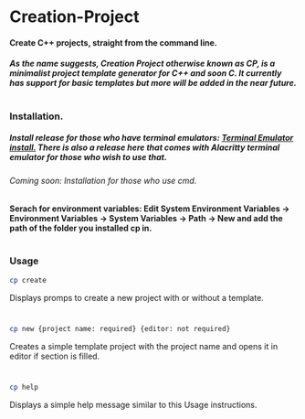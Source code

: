 # Creation-Project
#### Create C++ projects, straight from the command line.

##### As the name suggests, Creation Project otherwise known as CP, is a minimalist project template generator for C++ and soon C. It currently has support for basic templates but more will be added in the near future.
#
### Installation. 
##### Install release for those who have terminal emulators: [Terminal Emulator install.](https://github.com/Maou-Shimazu/Creation-Project/releases/tag/v2) There is also a release here that comes with Alacritty terminal emulator for those who wish to use that.
###### Coming soon: Installation for those who use cmd.

#### Serach for environment variables: Edit System Environment Variables -> Environment Variables -> System Variables -> Path -> New and add the path of the folder you installed cp in.
#
### Usage
```sh
cp create
```
Displays promps to create a new project with or without a template.
#
```sh
cp new {project name: required} {editor: not required}
```
Creates a simple template project with the project name and opens it in editor if section is filled.
#
```sh
cp help
```
Displays a simple help message similar to this Usage instructions.
